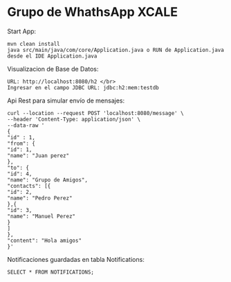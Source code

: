 # Grupo de WhathsApp XCALE

Start App:
```
mvn clean install
java src/main/java/com/core/Application.java o RUN de Application.java desde el IDE Application.java

```

Visualizacion de Base de Datos: </br>
```
URL: http://localhost:8080/h2 </br>
Ingresar en el campo JDBC URL: jdbc:h2:mem:testdb
```

Api Rest para simular envío de mensajes: </br>
```
curl --location --request POST 'localhost:8080/message' \
--header 'Content-Type: application/json' \
--data-raw '
{
"id" : 1,
"from": {
"id": 1,
"name": "Juan perez"
},    
"to": {
"id": 4,
"name": "Grupo de Amigos",
"contacts": [{
"id": 2,
"name": "Pedro Perez"
},{
"id": 3,
"name": "Manuel Perez"
}
]
},
"content": "Hola amigos"
}'
```

Notificaciones guardadas en tabla Notifications:
```
SELECT * FROM NOTIFICATIONS;
```
